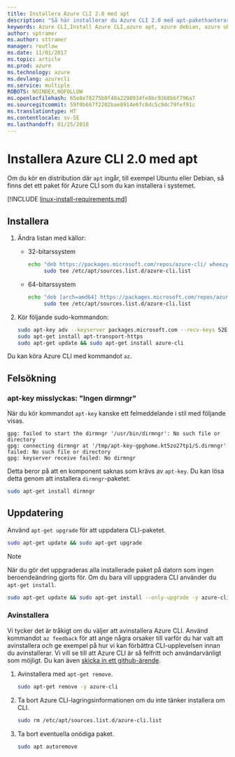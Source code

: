```yaml
---
title: Installera Azure CLI 2.0 med apt
description: "Så här installerar du Azure CLI 2.0 med apt-pakethanteraren"
keywords: Azure CLI,Install Azure CLI,azure apt, azure debian, azure ubuntu
author: sptramer
ms.author: sttramer
manager: routlaw
ms.date: 11/01/2017
ms.topic: article
ms.prod: azure
ms.technology: azure
ms.devlang: azurecli
ms.service: multiple
ROBOTS: NOINDEX,NOFOLLOW
ms.openlocfilehash: 65e8e78275b0f40a2298934fe8bc9368bbf796a7
ms.sourcegitcommit: 59f0b667f2202bae8914e6fc8dc5c9dc79fef91c
ms.translationtype: HT
ms.contentlocale: sv-SE
ms.lasthandoff: 01/25/2018
---
```

# <a name="install-azure-cli-20-with-apt"></a>Installera Azure CLI 2.0 med apt

Om du kör en distribution där `apt` ingår, till exempel Ubuntu eller Debian, så finns det ett paket för Azure CLI som du kan installera i systemet.

[!INCLUDE [linux-install-requirements.md](includes/linux-install-requirements.md)]

## <a name="install"></a>Installera

1. Ändra listan med källor:

   - 32-bitarssystem

     ```bash
     echo "deb https://packages.microsoft.com/repos/azure-cli/ wheezy main" | \
          sudo tee /etc/apt/sources.list.d/azure-cli.list
     ```

   - 64-bitarssystem

     ```bash
     echo "deb [arch=amd64] https://packages.microsoft.com/repos/azure-cli/ wheezy main" | \
          sudo tee /etc/apt/sources.list.d/azure-cli.list
     ```

2. Kör följande sudo-kommandon:

   ```bash
   sudo apt-key adv --keyserver packages.microsoft.com --recv-keys 52E16F86FEE04B979B07E28DB02C46DF417A0893
   sudo apt-get install apt-transport-https
   sudo apt-get update && sudo apt-get install azure-cli
   ```

Du kan köra Azure CLI med kommandot `az`.

## <a name="troubleshooting"></a>Felsökning

### <a name="apt-key-fails-with-no-dirmngr"></a>apt-key misslyckas: "Ingen dirmngr"

När du kör kommandot `apt-key` kanske ett felmeddelande i stil med följande visas.

```output
gpg: failed to start the dirmngr '/usr/bin/dirmngr': No such file or directory
gpg: connecting dirmngr at '/tmp/apt-key-gpghome.kt5zo27tp1/S.dirmngr' failed: No such file or directory
gpg: keyserver receive failed: No dirmngr
```

Detta beror på att en komponent saknas som krävs av `apt-key`. Du kan lösa detta genom att installera `dirmngr`-paketet.

```bash
sudo apt-get install dirmngr
```

## <a name="update"></a>Uppdatering

Använd `apt-get upgrade` för att uppdatera CLI-paketet.

   ```bash
   sudo apt-get update && sudo apt-get upgrade
   ```

> [!NOTE]
> När du gör det uppgraderas alla installerade paket på datorn som ingen beroendeändring gjorts för.
> Om du bara vill uppgradera CLI använder du `apt-get install`.
> ```bash
> sudo apt-get update && sudo apt-get install --only-upgrade -y azure-cli
> ```

### <a name="uninstall"></a>Avinstallera

Vi tycker det är tråkigt om du väljer att avinstallera Azure CLI. Använd kommandot `az feedback` för att ange några orsaker till varför du har valt att avinstallera och ge exempel på hur vi kan förbättra CLI-upplevelsen innan du avinstallerar. Vi vill se till att Azure CLI är så felfritt och användarvänligt som möjligt. Du kan även [skicka in ett github-ärende](https://github.com/Azure/azure-cli/issues).

1. Avinstallera med `apt-get remove`.

    ```bash
    sudo apt-get remove -y azure-cli
    ```

2. Ta bort Azure CLI-lagringsinformationen om du inte tänker installera om CLI.

   ```bash
   sudo rm /etc/apt/sources.list.d/azure-cli.list
   ```

3. Ta bort eventuella onödiga paket.

   ```bash
   sudo apt autoremove
   ```
